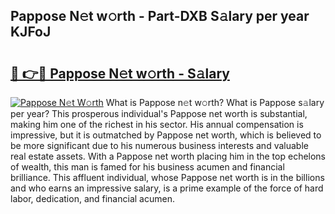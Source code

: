## Pappose N𝚎t w𝚘rth - Part-DXB S𝚊lary per year KJFoJ

# <h2><a href="http://gc48inv.nevu.top/?p=Pappose">🔗 👉🔴 Pappose N𝚎t w𝚘rth - S𝚊lary</a></h2>

[![Pappose N𝚎t W𝚘rth](https://i.imgur.com/Oavwk0R.jpeg)](http://gc48inv.nevu.top/?p=Pappose)
What is Pappose n𝚎t w𝚘rth? What is Pappose s𝚊lary per year?
This prosperous individual's Pappose net worth is substantial, making him one of the richest in his sector. His annual compensation is impressive, but it is outmatched by Pappose net worth, which is believed to be more significant due to his numerous business interests and valuable real estate assets. With a Pappose net worth placing him in the top echelons of wealth, this man is famed for his business acumen and financial brilliance. This affluent individual, whose Pappose net worth is in the billions and who earns an impressive salary, is a prime example of the force of hard labor, dedication, and financial acumen.
